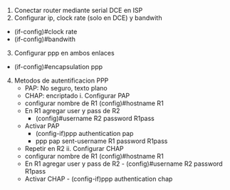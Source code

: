 1. Conectar router mediante serial DCE en ISP
2. Configurar ip, clock rate (solo en DCE) y bandwith
  - (if-config)#clock rate 
  - (if-config)#bandwith
3. Configurar ppp en ambos enlaces
  - (if-config)#encapsulation ppp
4. Metodos de autentificacion PPP
    - PAP: No seguro,  texto plano
    - CHAP: encriptado
i. Configurar PAP
    - configurar nombre de R1 (config)#hostname R1
    - En R1 agregar user y pass de R2
      - (config)#username R2 password R1pass
    - Activar PAP
      - (config-if)ppp authentication pap
      - ppp pap sent-username R1 password R1pass
    - Repetir en R2 
ii. Configurar CHAP
    - configurar nombre de R1 (config)#hostname R1
    - En R1 agregar user y pass de R2
          - (config)#username R2 password R1pass
    - Activar CHAP
          - (config-if)ppp authentication chap
